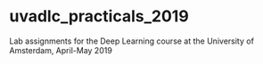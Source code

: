 # uvadlc_practicals_2019
Lab assignments for the Deep Learning course at the University of Amsterdam, April-May 2019
